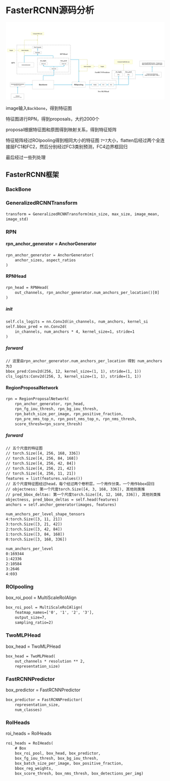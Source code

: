 # FasterRCNN源码分析

![fasterRCNN](图表库/fasterRCNN.png)



image输入`Backbone`，得到特征图

特征图进行RPN，得到proposals，大约2000个

proposal根据特征图和原图得到映射关系，得到特征矩阵

特征矩阵经过ROIpooling得到相同大小的特征图 `7*7`大小，flatten后经过两个全连接层FC1和FC2，然后分别经过FC3类别预测，FC4边界框回归

最后经过一些列处理



## FasterRCNN框架

### BackBone



### GeneralizedRCNNTransform

```
transform = GeneralizedRCNNTransform(min_size, max_size, image_mean, image_std)
```



### RPN

#### rpn_anchor_generator = AnchorGenerator

```
rpn_anchor_generator = AnchorGenerator(
    anchor_sizes, aspect_ratios
)
```

#### RPNHead

```
rpn_head = RPNHead(
    out_channels, rpn_anchor_generator.num_anchors_per_location()[0]
)
```



##### init

```
self.cls_logits = nn.Conv2d(in_channels, num_anchors, kernel_si
self.bbox_pred = nn.Conv2d(
    in_channels, num_anchors * 4, kernel_size=1, stride=1
)
```



##### forward

```
// 这里由rpn_anchor_generator.num_anchors_per_location 得到 num_anchors为3
bbox_pred:Conv2d(256, 12, kernel_size=(1, 1), stride=(1, 1))
cls_logits:Conv2d(256, 3, kernel_size=(1, 1), stride=(1, 1))
```



#### RegionProposalNetwork

```
rpn = RegionProposalNetwork(
    rpn_anchor_generator, rpn_head,
    rpn_fg_iou_thresh, rpn_bg_iou_thresh,
    rpn_batch_size_per_image, rpn_positive_fraction,
    rpn_pre_nms_top_n, rpn_post_nms_top_n, rpn_nms_thresh,
    score_thresh=rpn_score_thresh)
```



##### forward



```
// 五个尺度的特征图
// torch.Size([4, 256, 168, 336])
// torch.Size([4, 256, 84, 168])
// torch.Size([4, 256, 42, 84])
// torch.Size([4, 256, 21, 42])
// torch.Size([4, 256, 11, 21])
features = list(features.values())
// 五个尺度特征图经过head，每个经过两个卷积层，一个用作分类，一个用作bbox回归
// objectness: 第一个尺度torch.Size([4, 3, 168, 336]), 其他则类推
// pred_bbox_deltas: 第一个尺度torch.Size([4, 12, 168, 336]), 其他则类推
objectness, pred_bbox_deltas = self.head(features)
anchors = self.anchor_generator(images, features)
```



```
num_anchors_per_level_shape_tensors
4:torch.Size([3, 11, 21])
3:torch.Size([3, 21, 42])
2:torch.Size([3, 42, 84])
1:torch.Size([3, 84, 168])
0:torch.Size([3, 168, 336])
```



```
num_anchors_per_level
0:169344
1:42336
2:10584
3:2646
4:693
```



### ROIpooling

box_roi_pool = MultiScaleRoIAlign

```
box_roi_pool = MultiScaleRoIAlign(
    featmap_names=['0', '1', '2', '3'],
    output_size=7,
    sampling_ratio=2)
```



### TwoMLPHead

box_head = TwoMLPHead

```
box_head = TwoMLPHead(
    out_channels * resolution ** 2,
    representation_size)
```



### FastRCNNPredictor

box_predictor = FastRCNNPredictor

```
box_predictor = FastRCNNPredictor(
    representation_size,
    num_classes)
```



### RoIHeads

roi_heads = RoIHeads

```
roi_heads = RoIHeads(
    # Box
    box_roi_pool, box_head, box_predictor,
    box_fg_iou_thresh, box_bg_iou_thresh,
    box_batch_size_per_image, box_positive_fraction,
    bbox_reg_weights,
    box_score_thresh, box_nms_thresh, box_detections_per_img)
```

